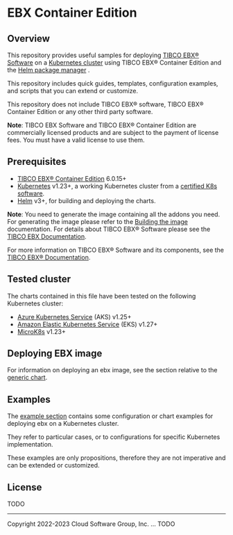 # EBX Container Edition

## Overview

This repository provides useful samples for deploying [TIBCO EBX® Software](https://www.tibco.com/products/tibco-ebx-software) 
on a [Kubernetes cluster](http://kubernetes.io/) using TIBCO EBX® Container Edition and the [Helm package manager](https://helm.sh/) .

This repository includes quick guides, templates, configuration examples, and scripts that you can extend or customize.

This repository does not include TIBCO EBX® software, TIBCO EBX® Container Edition or any other third party software.

**Note**: TIBCO EBX Software and TIBCO EBX® Container Edition are commercially licensed products and are subject to 
the payment of license fees.
You must have a valid license to use them.

## Prerequisites

- [TIBCO EBX® Container Edition](https://docs.tibco.com/pub/ebx/6.1.0/doc/pdf/TIB_ebx_6.1.0_container_edition.pdf?id=0) 6.0.15+
- [Kubernetes](https://kubernetes.io/) v1.23+, a working Kubernetes cluster from a [certified K8s software](https://www.cncf.io/certification/software-conformance/).
- [Helm](https://helm.sh/) v3+, for building and deploying the charts.

**Note**:
You need to generate the image containing all the addons you need. 
For generating the image please refer to the [Building the image](https://docs.tibco.com/pub/ebx/6.1.0/doc/html/fr/ece/building_the_image.html#_building_the_image) 
documentation.
For details about TIBCO EBX® Software please see the [TIBCO EBX Documentation](https://docs.tibco.com/pub/ebx/latest/doc/html/fr/index.html).

For more information on TIBCO EBX® Software and its components, see the [TIBCO EBX® Documentation](https://docs.tibco.com/products/tibco-ebx).

## Tested cluster

The charts contained in this file have been tested on the following Kubernetes cluster:

* [Azure Kubernetes Service](https://learn.microsoft.com/en-us/azure/aks/) (AKS) v1.25+ 
* [Amazon Elastic Kubernetes Service](https://aws.amazon.com/fr/eks/) (EKS) v1.27+ 
* [MicroK8s](https://microk8s.io/) v1.23+

## Deploying EBX image

For information on deploying an ebx image, see the section relative to the 
[generic chart](https://github.com/tibco/ebx-container-edition/blob/main/helm/chart/README.md).

## Examples 

The [example section](https://github.com/tibco/ebx-container-edition/tree/main/helm/examples) contains some 
configuration or chart examples for deploying ebx on a Kubernetes cluster.

They refer to particular cases, or to configurations for specific Kubernetes implementation.

These examples are only propositions, therefore they are not imperative and can be extended or customized.

## License

TODO

---

Copyright 2022-2023 Cloud Software Group, Inc.
... TODO 
